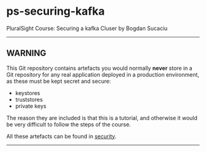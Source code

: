 # ps-securing-kafka
PluralSight Course: Securing a kafka Cluser by Bogdan Sucaciu

---
## WARNING
This Git repository contains artefacts you would normally **never** store in a Git repository for any real 
application deployed in a production environment, 
as these must be kept secret and secure:
- keystores
- truststores
- private keys

The reason they are included is that this is a tutorial, and otherwise it would be very difficult
to follow the steps of the course.

All these artefacts can be found in [security](security).

---